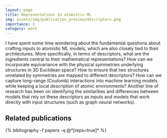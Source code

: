 ```yaml
---
layout: page
title: Representations in atomistic ML 
img: assets/img/publication_preview/descriptors.png
importance: 1
category: work
---
```


I have spent some time wondering about the fundamental questions about crafting inputs to atomistic ML models, which are also closely tied to their architectures. More specifically, in terms of descriptors, what are the ingredients central to their mathematical representations? How can we incorporate equivariance with the physical symmetries underlying structures in 3D Euclidean space? How to ensure that two structures unrelated by symmetries are mapped to different descriptors? How can we capture long-range (Coulomb) interactions into machine learning models while keeping a local description of atomic environments? 
Another line of research has been on identifying the similarities and differences between models that rely on these descriptors as inputs and models that work directly with input structures (such as graph neural networks). 

<!-- _pages/publications.md -->
<div class="publications">
  <h2> Related publications</h2>
  {% bibliography -f papers -q @*[reps=true]* %}
</div>
